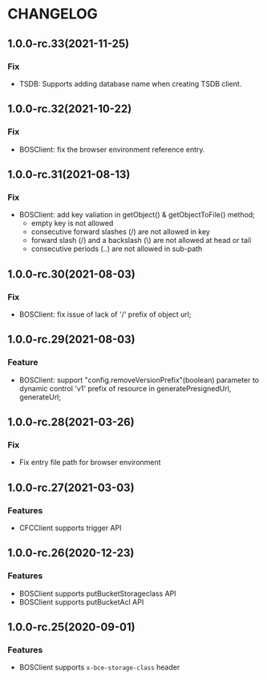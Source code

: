 # CHANGELOG

## 1.0.0-rc.33(2021-11-25)
### Fix
- TSDB: Supports adding database name when creating TSDB client.

## 1.0.0-rc.32(2021-10-22)
### Fix
- BOSClient: fix the browser environment reference entry.

## 1.0.0-rc.31(2021-08-13)
### Fix
- BOSClient: add key valiation in getObject() & getObjectToFile() method;
  - empty key is not allowed
  - consecutive forward slashes (/) are not allowed in key
  - forward slash (/) and a backslash (\\) are not allowed at head or tail
  - consecutive periods (..) are not allowed in sub-path

## 1.0.0-rc.30(2021-08-03)
### Fix
- BOSClient: fix issue of lack of '/' prefix of object url;

## 1.0.0-rc.29(2021-08-03)
### Feature
- BOSClient: support "config.removeVersionPrefix"(boolean) parameter to dynamic control 'v1' prefix of resource in generatePresignedUrl, generateUrl;

## 1.0.0-rc.28(2021-03-26)

### Fix
- Fix entry file path for browser environment

## 1.0.0-rc.27(2021-03-03)

### Features
- CFCClient supports trigger API

## 1.0.0-rc.26(2020-12-23)

### Features
- BOSClient supports putBucketStorageclass API
- BOSClient supports putBucketAcl API


## 1.0.0-rc.25(2020-09-01)

### Features
- BOSClient supports `x-bce-storage-class` header